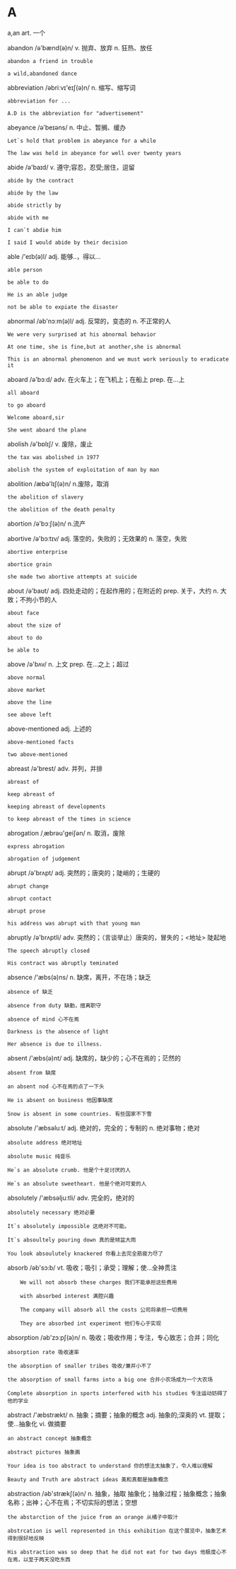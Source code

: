 # A
a,an art. 一个

abandon /ə'bænd(ə)n/ v. 抛弃、放弃 n. 狂热、放任
    
    abandon a friend in trouble
    
    a wild,abandoned dance
    
abbreviation /əbriːvɪ'eɪʃ(ə)n/  n. 缩写、缩写词

    abbreviation for ...
    
    A.D is the abbreviation for "advertisement"
    
abeyance  /ə'beɪəns/   n. 中止、暂搁、缓办  

    Let`s hold that problem in abeyance for a while
    
    The law was held in abeyance for well over twenty years
    
abide  /ə'baɪd/  v. 遵守;容忍，忍受;居住，逗留

    abide by the contract
    
    abide by the law
    
    abide strictly by 
    
    abide with me
    
    I can`t abdie him
    
    I said I would abide by their decision
    
able /'eɪb(ə)l/  adj. 能够..，得以...

    able person
    
    be able to do
    
    He is an able judge
    
    not be able to expiate the disaster    

abnormal /əb'nɔːm(ə)l/ adj. 反常的，变态的 n. 不正常的人

    We were very surprised at his abnormal behavior
    
    At one time, she is fine,but at another,she is abnormal
    
    This is an abnormal phenomenon and we must work seriously to eradicate it
    
aboard   /ə'bɔːd/ adv. 在火车上；在飞机上；在船上  prep. 在...上

    all aboard
    
    to go aboard
    
    Welcome aboard,sir
    
    She went aboard the plane
    
abolish  /ə'bɒlɪʃ/  v. 废除，废止

    the tax was abolished in 1977
    
    abolish the system of exploitation of man by man
    
abolition  /æbə'lɪʃ(ə)n/ n.废除，取消

    the abolition of slavery
    
    the abolition of the death penalty
    
abortion /ə'bɔːʃ(ə)n/ n.流产

    
abortive   /ə'bɔːtɪv/   adj. 落空的，失败的；无效果的  n. 落空，失败

    abortive enterprise
    
    abortice grain              

    she made two abortive attempts at suicide
    
about /ə'baʊt/  adj. 四处走动的；在起作用的；在附近的 prep. 关于，大约  n. 大致；不拘小节的人

    about face
    
    about the size of
    
    about to do  
    
    be able to 
    
above  /ə'bʌv/ n. 上文 prep. 在...之上；超过 

    above normal
    
    above market
    
    above the line
    
    see above left
    
above-mentioned adj. 上述的   

    above-mentioned facts
    
    two above-mentioned 
    
abreast /ə'brest/ adv. 并列，并排

    abreast of 
    
    keep abreast of 
    
    keeping abreast of developments
    
    to keep abreast of the times in science
    
abrogation  /ˌæbrəu'ɡeiʃən/  n. 取消，废除

    express abrogation

    abrogation of judgement
    
abrupt  /ə'brʌpt/ adj. 突然的；唐突的；陡峭的；生硬的

    abrupt change
    
    abrupt contact  
    
    abrupt prose
    
    his address was abrupt with that young man
    
abruptly   /ə'brʌptli/ adv. 突然的；（言谈举止）唐突的，冒失的；<地址> 陡起地

    The speech abruptly closed
    
    His contract was abruptly teminated
    
absence /'æbs(ə)ns/ n. 缺席，离开，不在场；缺乏                    
    
    absence of 缺乏
    
    absence from duty 缺勤，擅离职守
    
    absence of mind 心不在焉
    
    Darkness is the absence of light
    
    Her absence is due to illness.
    
absent   /'æbs(ə)nt/  adj. 缺席的，缺少的；心不在焉的；茫然的

    absent from 缺席
    
    an absent nod 心不在焉的点了一下头
    
    He is absent on business 他因事缺席
    
    Snow is absent in some countries. 有些国家不下雪
    
absolute /'æbsəluːt/  adj. 绝对的，完全的；专制的 n. 绝对事物；绝对

    absolute address 绝对地址
    
    absolute music 纯音乐
    
    He`s an absolute crumb. 他是个十足讨厌的人
    
    He`s an absolute sweetheart. 他是个绝对可爱的人
    
absolutely   /'æbsəlju:tli/ adv. 完全的，绝对的       

    absolutely necessary 绝对必要

    It`s absolutely impossible 这绝对不可能。
    
    It`s absoultely pouring down 真的是倾盆大雨
    
    You look absoulutely knackered 你看上去完全筋疲力尽了
    
absorb /əb'sɔ:b/ vt. 吸收；吸引；承受；理解；使...全神贯注

        We will not absorb these charges 我们不能承担这些费用
        
        with absorbed interest 满腔兴趣
        
        The company will absorb all the costs 公司将承担一切费用
        
        They are absorbed int experiment 他们专心于实现
        
absorption /əb'zɔːpʃ(ə)n/  n. 吸收；吸收作用；专注，专心致志；合并；同化        

    absorption rate 吸收速率
    
    the absorption of smaller tribes 吸收/兼并小不了
    
    the absorption of small farms into a big one 合并小农场成为一个大农场
    
    Complete absorption in sports interfered with his studies 专注运动妨碍了他的学业
    
abstract  /'æbstrækt/  n. 抽象；摘要；抽象的概念 adj. 抽象的;深奥的 vt. 提取；使...抽象化 vi. 做摘要

    an abstract concept 抽象概念
    
    abstract pictures 抽象画
    
    Your idea is too abstract to understand 你的想法太抽象了，令人难以理解
    
    Beauty and Truth are abstract ideas 美和真都是抽象概念
    
abstraction  /əb'strækʃ(ə)n/  n. 抽象，抽取 抽象化；抽象过程；抽象概念；抽象名称；出神；心不在焉；不切实际的想法；空想   

    the abstarction of the juice from an orange 从橘子中取汁
    
    abstrcation is well represented in this exhibition 在这个展览中，抽象艺术得到很好地反映
    
    His abstraction was so deep that he did not eat for two days 他极度心不在焉，以至于两天没吃东西     
